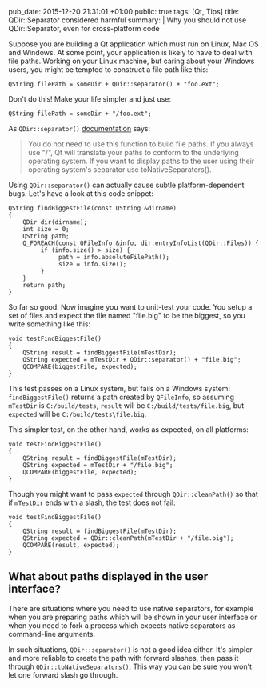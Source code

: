 pub_date: 2015-12-20 21:31:01 +01:00
public: true
tags: [Qt, Tips]
title: QDir::Separator considered harmful
summary: |
    Why you should not use QDir::Separator, even for cross-platform code

Suppose you are building a Qt application which must run on Linux, Mac OS and Windows. At some point, your application is likely to have to deal with file paths. Working on your Linux machine, but caring about your Windows users, you might be tempted to construct a file path like this:

	QString filePath = someDir + QDir::separator() + "foo.ext";

Don't do this! Make your life simpler and just use:

	QString filePath = someDir + "/foo.ext";

As `QDir::separator()` [documentation][qdirsepdoc] says:

> You do not need to use this function to build file paths. If you always use "/", Qt will translate your paths to conform to the underlying operating system. If you want to display paths to the user using their operating system's separator use toNativeSeparators().

Using `QDir::separator()` can actually cause subtle platform-dependent bugs. Let's have a look at this code snippet:

    QString findBiggestFile(const QString &dirname)
    {
        QDir dir(dirname);
        int size = 0;
        QString path;
        Q_FOREACH(const QFileInfo &info, dir.entryInfoList(QDir::Files)) {
             if (info.size() > size) {
                  path = info.absoluteFilePath();
                  size = info.size();
             }
        }
        return path;
    }

So far so good. Now imagine you want to unit-test your code. You setup a set of files and expect the file named "file.big" to be the biggest, so you write something like this:

    void testFindBiggestFile()
    {
        QString result = findBiggestFile(mTestDir);
        QString expected = mTestDir + QDir::separator() + "file.big";
        QCOMPARE(biggestFile, expected);
    }

This test passes on a Linux system, but fails on a Windows system: `findBiggestFile()` returns a path created by `QFileInfo`, so assuming `mTestDir` is `C:/build/tests`, `result` will be `C:/build/tests/file.big`, but `expected` will be `C:/build/tests\file.big`.

This simpler test, on the other hand, works as expected, on all platforms:

    void testFindBiggestFile()
    {
        QString result = findBiggestFile(mTestDir);
        QString expected = mTestDir + "/file.big";
        QCOMPARE(biggestFile, expected);
    }

Though you might want to pass `expected` through `QDir::cleanPath()` so that if `mTestDir` ends with a slash, the test does not fail:

    void testFindBiggestFile()
    {
        QString result = findBiggestFile(mTestDir);
        QString expected = QDir::cleanPath(mTestDir + "/file.big");
        QCOMPARE(result, expected);
    }

## What about paths displayed in the user interface?

There are situations where you need to use native separators, for example when you are preparing paths which will be shown in your user interface or when you need to fork a process which expects native separators as command-line arguments.

In such situations, `QDir::separator()` is not a good idea either. It's simpler and more reliable to create the path with forward slashes, then pass it through [`QDir::toNativeSeparators()`][tonativesep]. This way you can be sure you won't let one forward slash go through.

[qdirsepdoc]: http://doc.qt.io/qt-5/qdir.html#separator
[tonativesep]: http://doc.qt.io/qt-5/qdir.html#toNativeSeparators